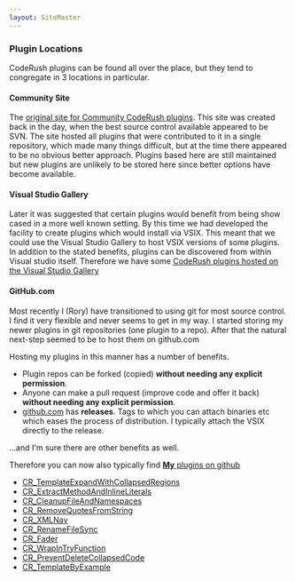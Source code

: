```yaml
---
layout: SiteMaster
---
```

### Plugin Locations
CodeRush plugins can be found all over the place, but they tend to congregate in 3 locations in particular.

#### Community Site
The [original site for Community CodeRush plugins](http://code.google.com/p/dxcorecommunityplugins/). This site was created back in the day, when the best source control available appeared to be SVN. 
The site hosted all plugins that were contributed to it in a single repository, which made many things difficult, but at the time there appeared to be no obvious better approach.
Plugins based here are still maintained but new plugins are unlikely to be stored here since better options have become available.

#### Visual Studio Gallery
Later it was suggested that certain plugins would benefit from being show cased in a more well known setting. By this time we had developed the facility to create plugins which would install via VSIX. This meant that we could use the Visual Studio Gallery to host VSIX versions of some plugins.
In addition to the stated benefits, plugins can be discovered from within Visual studio itself. 
Therefore we have some [CodeRush plugins hosted on the Visual Studio Gallery](http://visualstudiogallery.msdn.microsoft.com/site/search?query=CodeRush&f[0].Value=CodeRush%20&f[0].Type=SearchText&ac=4)

#### GitHub.com
Most recently I (Rory) have transitioned to using git for most source control. I find it very flexible and never seems to get in my way. 
I started storing my newer plugins in git repositories (one plugin to a repo). After that the natural next-step seemed to be to host them on github.com

Hosting my plugins in this manner has a number of benefits. 
 
 * Plugin repos can be forked (copied) __without needing any explicit permission__.
 * Anyone can make a pull request (improve code and offer it back) __without needing any explicit permission__.
 * [github.com](http://github.com) has __releases__. Tags to which you can attach binaries etc which eases the process of distribution. I typically attach the VSIX directly to the release.
 
...and I'm sure there are other benefits as well.

Therefore you can now also typically find [__My__ plugins on github](https://github.com/search?q=CodeRush++user%3ARoryBecker&type=Repositories&ref=advsearch&l=)
 
 * [CR_TemplateExpandWithCollapsedRegions](https://github.com/RoryBecker/CR_TemplateExpandWithCollapsedRegions)
 * [CR_ExtractMethodAndInlineLiterals](https://github.com/RoryBecker/CR_ExtractMethodAndInlineLiterals)
 * [CR_CleanupFileAndNamespaces](https://github.com/RoryBecker/CR_CleanupFileAndNamespaces)
 * [CR_RemoveQuotesFromString](https://github.com/RoryBecker/CR_RemoveQuotesFromString)
 * [CR_XMLNav](https://github.com/RoryBecker/CR_XMLNav)
 * [CR_RenameFileSync](https://github.com/RoryBecker/CR_RenameFileSync)
 * [CR_Fader](https://github.com/RoryBecker/CR_Fader)
 * [CR_WrapInTryFunction](https://github.com/RoryBecker/CR_WrapInTryFunction)
 * [CR_PreventDeleteCollapsedCode](https://github.com/RoryBecker/CR_PreventDeleteCollapsedCode)
 * [CR_TemplateByExample](https://github.com/RoryBecker/CR_TemplateByExample)
 
 